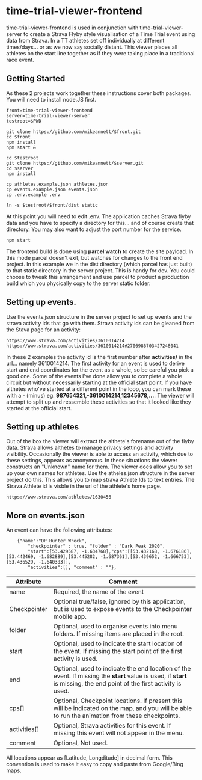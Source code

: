 # time-trial-viewer-frontend
time-trial-viewer-frontend is used in conjunction with time-trial-viewer-server to create a Strava Flyby style visualisation of a Time Trial event using data from Strava. In a TT athletes set off individually at different times/days... or as we now say socially distant. This viewer places all athletes on the start line together as if they were taking place in a traditional race event.
## Getting Started
As these 2 projects work together these instructions cover both packages. You will need to install node.JS first.

```
front=time-trial-viewer-frontend
server=time-trial-viewer-server
testroot=$PWD

git clone https://github.com/mikeannett/$front.git
cd $front
npm install
npm start &

cd $testroot
git clone https://github.com/mikeannett/$server.git
cd $server
npm install

cp athletes.example.json athletes.json
cp events.example.json events.json
cp .env.example .env

ln -s $testroot/$front/dist static
```
At this point you will need to edit .env. The application caches Strava flyby data and you have to specify a directory for this... and of course create that directory. 
You may also want to adjust the port number for the service.

```
npm start
```
The frontend build is done using **parcel watch** to create the site payload. In this mode parcel doesn't exit, but watches for changes to the front end project. In this example we ln the dist directory (which parcel has just built) to that static directory in the server project. This is handy for dev.
You could choose to tweak this arrangement and use parcel to product a production build which you phycically copy to the server static folder.

## Setting up events.
Use the events.json structure in the server project to set up events and the strava activity ids that go with them. Strava activity ids can be gleaned from the Stava page for an activity:
```
https://www.strava.com/activities/3610014214
https://www.strava.com/activities/3610014214#2706986703427248041
```
In these 2 examples the activity id is the first number after **activities/** in the url... namely 3610014214.
The first activity for an event is used to derive start and end coordinates for the event as a whole, so be careful you pick a good one.
Some of the events I've done allow you to complete a whole circuit but without necessarily starting at the official start point. If you have althetes who've started at a different point in the loop, you can mark these with a - (minus) eg. **987654321,-3610014214,12345678,...**. The viewer will attempt to split up and ressemble these activities so that it looked like they started at the official start. 
## Setting up athletes
Out of the box the viewer will extract the althete's forename out of the flyby data. Strava allows althetes to manage privacy settings and activity visibility. Occasionally the viewer is able to access an activity, which due to these settings, appears as anonymous. In these situations the viewer constructs an "Unknown" name for them.
The viewer does allow you to set up your own names for athletes. Use the atheles.json structure in the server project do this. This allows you to map strava Athlete Ids to text entries. The Strava Athlete id is visble in the url of the athlete's home page.
```
https://www.strava.com/athletes/1630456
```
## More on events.json
An event can have the following attributes:
```
    {"name":"DP Hunter Wreck", 
        "checkpointer" : true, "folder" : "Dark Peak 2020",
        "start":[53.429587, -1.634768],"cps":[[53.432168, -1.676186],[53.442469, -1.682889],[53.445282, -1.687361],[53.439652, -1.666753],[53.436529, -1.640383]],
        "activities":[], "comment" : ""},
```
Attribute | Comment
--------- | -------
name | Required, the name of the event
Checkpointer | Optional true/false, ignored by this application, but is used to expose events to the Checkpointer mobile app.
folder | Optional, used to organise events into menu folders. If missing items are placed in the root.
start | Optional, used to indicate the start location of the event. If missing the start point of the first activity is used.
end | Optional, used to indicate the end location of the event. If missing the **start** value is used, if **start** is missing, the end point of the first activity is used.
cps[] | Optional, Checkpoint locations. If present this will be indicated on the map, and you will be able to run the animation from these checkpoints.
activities[] | Optional, Strava activities for this event. If missing this event will not appear in the menu.
comment | Optional, Not used.

All locations appear as [Latitude, Longditude] in decimal form. This convention is used to make it easy to copy and paste from Google/Bing maps.
